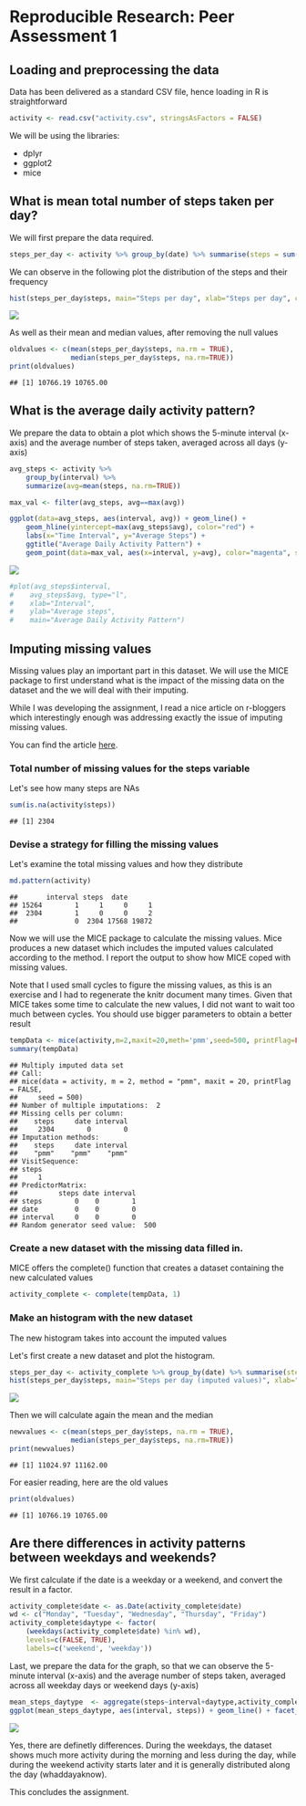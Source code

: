 # Reproducible Research: Peer Assessment 1

## Loading and preprocessing the data
Data has been delivered as a standard CSV file, hence loading in R is 
straightforward

```r
activity <- read.csv("activity.csv", stringsAsFactors = FALSE)
```
We will be using the libraries:
* dplyr
* ggplot2
* mice



## What is mean total number of steps taken per day?
We will first prepare the data required.


```r
steps_per_day <- activity %>% group_by(date) %>% summarise(steps = sum(steps))
```

We can observe in the following plot the distribution of the steps and their
frequency


```r
hist(steps_per_day$steps, main="Steps per day", xlab="Steps per day", col="cyan")
```

![](PA1_template_files/figure-html/unnamed-chunk-4-1.png)<!-- -->

As well as their mean and median values, after removing the null values


```r
oldvalues <- c(mean(steps_per_day$steps, na.rm = TRUE),
               median(steps_per_day$steps, na.rm=TRUE))
print(oldvalues)
```

```
## [1] 10766.19 10765.00
```

## What is the average daily activity pattern?

We prepare the data to obtain a plot which shows the 5-minute interval (x-axis) 
and the average number of steps taken, averaged across all days (y-axis)


```r
avg_steps <- activity %>% 
    group_by(interval) %>% 
    summarize(avg=mean(steps, na.rm=TRUE))

max_val <- filter(avg_steps, avg==max(avg))

ggplot(data=avg_steps, aes(interval, avg)) + geom_line() + 
    geom_hline(yintercept=max(avg_steps$avg), color="red") + 
    labs(x="Time Interval", y="Average Steps") + 
    ggtitle("Average Daily Activity Pattern") +
    geom_point(data=max_val, aes(x=interval, y=avg), color="magenta", size=5)
```

![](PA1_template_files/figure-html/unnamed-chunk-6-1.png)<!-- -->

```r
#plot(avg_steps$interval, 
#    avg_steps$avg, type="l", 
#    xlab="Interval", 
#    ylab="Average steps", 
#    main="Average Daily Activity Pattern")
```

## Imputing missing values

Missing values play an important part in this dataset. We will use the MICE 
package to first understand what is the impact of the missing data on the dataset
and the we will deal with their imputing. 

While I was developing the assignment, I read a nice article on r-bloggers which
interestingly enough was addressing exactly the issue of imputing missing values.

You can find the article [here](https://www.r-bloggers.com/imputing-missing-data-with-r-mice-package/).

### Total number of missing values for the steps variable
Let's see how many steps are NAs

```r
sum(is.na(activity$steps))
```

```
## [1] 2304
```

### Devise a strategy for filling the missing values
Let's examine the total missing values and how they distribute


```r
md.pattern(activity)
```

```
##       interval steps  date      
## 15264        1     1     0     1
##  2304        1     0     0     2
##              0  2304 17568 19872
```

Now we will use the MICE package to calculate the missing values. Mice produces
a new dataset which includes the imputed values calculated according to the 
method. I report the output to show how MICE coped with missing values. 

Note that I used small cycles to figure the missing values, as this is an
exercise and I had to regenerate the knitr document many times. Given that 
MICE takes some time to calculate the new values, I did not want to wait too
much between cycles. You should use bigger parameters to obtain a better result


```r
tempData <- mice(activity,m=2,maxit=20,meth='pmm',seed=500, printFlag=FALSE)
summary(tempData)
```

```
## Multiply imputed data set
## Call:
## mice(data = activity, m = 2, method = "pmm", maxit = 20, printFlag = FALSE, 
##     seed = 500)
## Number of multiple imputations:  2
## Missing cells per column:
##    steps     date interval 
##     2304        0        0 
## Imputation methods:
##    steps     date interval 
##    "pmm"    "pmm"    "pmm" 
## VisitSequence:
## steps 
##     1 
## PredictorMatrix:
##          steps date interval
## steps        0    0        1
## date         0    0        0
## interval     0    0        0
## Random generator seed value:  500
```

### Create a new dataset with the missing data filled in.
MICE offers the complete() function that creates a dataset containing the new
calculated values

```r
activity_complete <- complete(tempData, 1)
```

### Make an histogram with the new dataset
The new histogram takes into account the imputed values

Let's first create a new dataset and plot the histogram.

```r
steps_per_day <- activity_complete %>% group_by(date) %>% summarise(steps = sum(steps))
hist(steps_per_day$steps, main="Steps per day (imputed values)", xlab="Steps per day", col="red")
```

![](PA1_template_files/figure-html/unnamed-chunk-11-1.png)<!-- -->

Then we will calculate again the mean and the median

```r
newvalues <- c(mean(steps_per_day$steps, na.rm = TRUE),
               median(steps_per_day$steps, na.rm=TRUE))
print(newvalues)
```

```
## [1] 11024.97 11162.00
```

For easier reading, here are the old values

```r
print(oldvalues)
```

```
## [1] 10766.19 10765.00
```

## Are there differences in activity patterns between weekdays and weekends?
We first calculate if the date is a weekday or a weekend, and convert the result 
in a factor.


```r
activity_complete$date <- as.Date(activity_complete$date)
wd <- c("Monday", "Tuesday", "Wednesday", "Thursday", "Friday")
activity_complete$daytype <- factor(
    (weekdays(activity_complete$date) %in% wd), 
    levels=c(FALSE, TRUE), 
    labels=c('weekend', 'weekday'))
```

Last, we prepare the data for the graph, so that we can observe the 5-minute 
interval (x-axis) and the average number of steps taken, averaged across all 
weekday days or weekend days (y-axis)


```r
mean_steps_daytype  <- aggregate(steps~interval+daytype,activity_complete,mean)
ggplot(mean_steps_daytype, aes(interval, steps)) + geom_line() + facet_grid(daytype ~ .)
```

![](PA1_template_files/figure-html/unnamed-chunk-15-1.png)<!-- -->

Yes, there are definetly differences. During the weekdays, the dataset shows much
more activity during the morning and less during the day, while during the weekend
activity starts later and it is generally distributed along the day (whaddayaknow).

This concludes the assignment.
